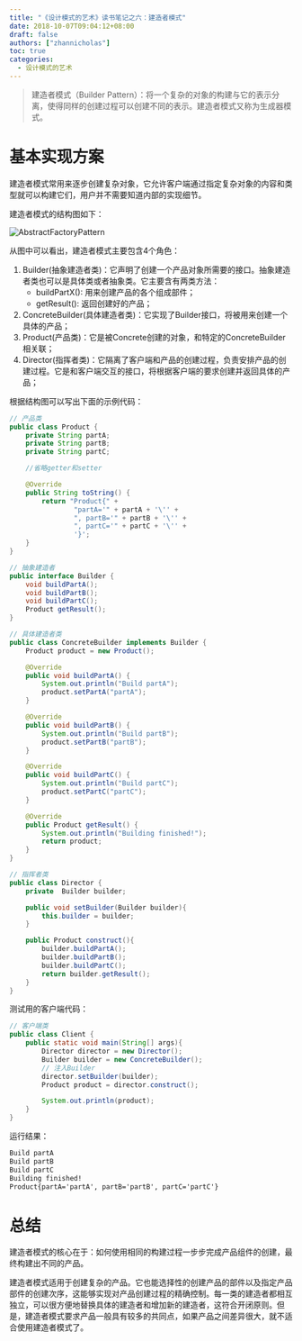 ```yaml
---
title: "《设计模式的艺术》读书笔记之六：建造者模式"
date: 2018-10-07T09:04:12+08:00
draft: false
authors: ["zhannicholas"]
toc: true
categories:
  - 设计模式的艺术
---
```


> 建造者模式（Builder Pattern）：将一个复杂的对象的构建与它的表示分离，使得同样的创建过程可以创建不同的表示。建造者模式又称为生成器模式。

# 基本实现方案

建造者模式常用来逐步创建复杂对象，它允许客户端通过指定复杂对象的内容和类型就可以构建它们，用户并不需要知道内部的实现细节。

建造者模式的结构图如下：

![AbstractFactoryPattern](/images/design-patterns/BuilderPattern.jpg "建造者模式结构图")

从图中可以看出，建造者模式主要包含4个角色：

1. Builder(抽象建造者类)：它声明了创建一个产品对象所需要的接口。抽象建造者类也可以是具体类或者抽象类。它主要含有两类方法：
	- buildPartX(): 用来创建产品的各个组成部件；
	- getResult(): 返回创建好的产品；
2. ConcreteBuilder(具体建造者类)：它实现了Builder接口，将被用来创建一个具体的产品；
3. Product(产品类)：它是被Concrete创建的对象，和特定的ConcreteBuilder相关联；
4. Director(指挥者类)：它隔离了客户端和产品的创建过程，负责安排产品的创建过程。它是和客户端交互的接口，将根据客户端的要求创建并返回具体的产品；

根据结构图可以写出下面的示例代码：

```Java
// 产品类
public class Product {
    private String partA;
    private String partB;
    private String partC;

    //省略getter和setter

    @Override
    public String toString() {
        return "Product{" +
                "partA='" + partA + '\'' +
                ", partB='" + partB + '\'' +
                ", partC='" + partC + '\'' +
                '}';
    }
}
```

```Java
// 抽象建造者
public interface Builder {
    void buildPartA();
    void buildPartB();
    void buildPartC();
    Product getResult();
}
```

```Java
// 具体建造者类
public class ConcreteBuilder implements Builder {
    Product product = new Product();

    @Override
    public void buildPartA() {
        System.out.println("Build partA");
        product.setPartA("partA");
    }

    @Override
    public void buildPartB() {
        System.out.println("Build partB");
        product.setPartB("partB");
    }

    @Override
    public void buildPartC() {
        System.out.println("Build partC");
        product.setPartC("partC");
    }

    @Override
    public Product getResult() {
        System.out.println("Building finished!");
        return product;
    }
}
```

```Java
// 指挥者类
public class Director {
    private  Builder builder;

    public void setBuilder(Builder builder){
        this.builder = builder;
    }

    public Product construct(){
        builder.buildPartA();
        builder.buildPartB();
        builder.buildPartC();
        return builder.getResult();
    }
}
```

测试用的客户端代码：

```Java
// 客户端类
public class Client {
    public static void main(String[] args){
        Director director = new Director();
        Builder builder = new ConcreteBuilder();
        // 注入Builder
        director.setBuilder(builder);
        Product product = director.construct();

        System.out.println(product);
    }
}
```

运行结果：

```txt
Build partA
Build partB
Build partC
Building finished!
Product{partA='partA', partB='partB', partC='partC'}
```

# 总结

建造者模式的核心在于：如何使用相同的构建过程一步步完成产品组件的创建，最终构建出不同的产品。

建造者模式适用于创建复杂的产品。它也能选择性的创建产品的部件以及指定产品部件的创建次序，这能够实现对产品创建过程的精确控制。每一类的建造者都相互独立，可以很方便地替换具体的建造者和增加新的建造者，这符合开闭原则。但是，建造者模式要求产品一般具有较多的共同点，如果产品之间差异很大，就不适合使用建造者模式了。